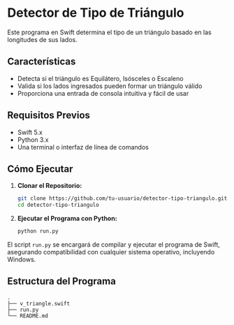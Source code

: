 # Detector de Tipo de Triángulo

Este programa en Swift determina el tipo de un triángulo basado en las longitudes de sus lados.

## Características
- Detecta si el triángulo es Equilátero, Isósceles o Escaleno
- Valida si los lados ingresados pueden formar un triángulo válido
- Proporciona una entrada de consola intuitiva y fácil de usar

## Requisitos Previos
- Swift 5.x
- Python 3.x
- Una terminal o interfaz de línea de comandos

## Cómo Ejecutar
1. **Clonar el Repositorio:**
    ```bash
    git clone https://github.com/tu-usuario/detector-tipo-triangulo.git
    cd detector-tipo-triangulo
    ```

2. **Ejecutar el Programa con Python:**
    ```bash
    python run.py
    ```

El script `run.py` se encargará de compilar y ejecutar el programa de Swift, asegurando compatibilidad con cualquier sistema operativo, incluyendo Windows.

## Estructura del Programa

```plaintext
.
├── v_triangle.swift
├── run.py
└── README.md